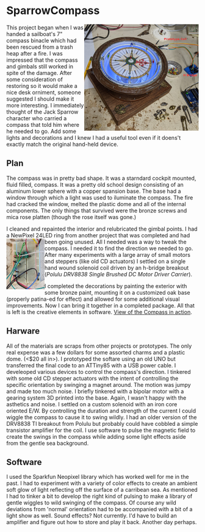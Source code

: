 # SparrowCompass
<img src="Photos/PXL_20201016_020629651.jpg" align="right" width="300px"/>

This project began when I was handed a sailboat's 7" compass binacle which had been rescued from a trash heap after a fire. I was impressed that the compass and gimbals still worked in spite of the damage. After some consideration of restoring so it would make a nice desk orniment, someone suggested I should make it more interesting.  I immediately thought of the Jack Sparrow character who carried a compass that told him where he needed to go.  Add some lights and decorations and I knew I had a useful tool even if it doens't exactly match the original hand-held device.

## Plan
The compass was in pretty bad shape. It was a starndard cockpit mounted, fluid filled, compass. It was a pretty old school design consisting of an aluminum lower sphere with a copper spansion base. The base had a window through which a light was used to iluminate the compass. The fire had cracked the window, melted the plastic dome and all of the internal components. The only things that survived were the bronze screws and mica rose platten (though the rose itself was gone.)

I cleaned and repainted the interior and relubricated the gimbal points. I had a NewPixel 24LED ring from another project that was completed and had been going unused.  <img src="Photos/IMG_20200923_101219.jpg" align="left" width="100px"/>
All I needed was a way to tweak the compass. I needed it to find the direction we needed to go.  After many experiments with a large array of small motors and steppers (like old CD actuators) I settled on a single hand wound solenoid coil driven by an h-bridge breakout (*Polulu DRV8838 Single Brushed DC Motor Driver Carrier*).  

I completed the decorations by painting the exterior with some bronze paint, mounting it on a customized oak base (properly patina-ed for effect) and allowed for some additional visual improvements. Now I can bring it together in a completed package.  All that is left is the creative elements in software. [View of the Compass in action](https://www.youtube.com/watch?v=ZSw0zdNgRyQ).

## Harware
All of the materials are scraps from other projects or prototypes.  The only real expense was a few dollars for some assorted charms and a plastic dome. (<$20 all in>). I prototyped the softare using an old UNO but transferred the final code to an ATTiny85 with a USB power cable.  I develeoped various devices to control the compass's direction. I tinkered with some old CD stepper actuators with the intent of controlling the specific orientation by swinging a magnet around.  The motion was jumpy and made too much noise. I briefly tinkered with a bipolar motor with a gearing system 3D printed into the base. Again, I wasn't happy with the asthetics and noise.  I settled on a custom solenoid with an iron core oriented E/W. By controlling the duration and strength of the current I could wiggle the compass to cause it to swing wildly. I had an older version of the DRV8838 TI breakout from Polulu but probably could have cobbled a simple transistor amplifier for the coil.  I use software to pulse the magnetic field to create the swings in the compass while adding some light effects aside from the gentle sea background.  


<!--video width="320" height="240" controls>
  <source src="https://www.youtube.com/embed/LiTZkOxYcNE" type="video/mp4">
Your browser does not support the video tag.
</video-->
<!--iframe width="789" height="730" src="https://www.youtube.com/embed/LiTZkOxYcNE" title="YouTube video player" frameborder="0" allow="accelerometer; autoplay; clipboard-write; encrypted-media; gyroscope; picture-in-picture" allowfullscreen></iframe-->

## Software
I used the Sparkfun Neopixel library which has worked well for me in the past. I had to experiment with a variety of color effects to create an ambient soft glow of light reflecting off the surface of a carribean sea.  As mentioned I had to tinker a bit to develop the right kind of pulsing to make a library of gentle wiggles to wild swinging of the compass. Of course any wild deviations from 'normal' orientation had to be accompanied with a bit of a light show as well.  Sound effects? Not currently. I'd have to build an amplifier and figure out how to store and play it back.  Another day perhaps.

